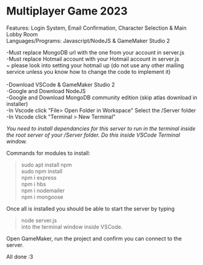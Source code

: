 # Multiplayer Game 2023
 Features: Login System, Email Confirmation, Character Selection & Main Lobby Room <br>
Languages/Programs: Javascript/NodeJS & GameMaker Studio 2
<br>

-Must replace MongoDB url with the one from your account in server.js
<br>
-Must replace Hotmail account with your Hotmail account in server.js 
<br>
~ please look into setting your hotmail up
(do not use any other mailing service unless you know how to change the code to implement it)
<br><br>
-Download VSCode & GameMaker Studio 2
<br>
-Google and Download NodeJS
<br>
-Google and Download MongoDB community edition (skip atlas download in installer)
<br>
-In Vscode click "File> Open Folder in Workspace" Select the /Server folder
<br>
-In Vscode click "Terminal > New Terminal"
<br>

*You need to install dependancies for this server to run in the terminal inside the root server of your /Server folder. Do this inside VSCode Terminal window.*

Commands for modules to install: <br>
> sudo apt install npm <br>
> sudo npm install <br>
> npm i express <br>
> npm i hbs <br>
> npm i nodemailer <br>
> npm i mongoose <br>

Once all is installed you should be able to start the server by typing <br>
> node server.js <br>
into the terminal window inside VSCode. <br>

Open GameMaker, run the project and confirm you can connect to the server. <br>

All done :3
